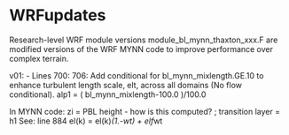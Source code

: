 # WRFupdates
Research-level WRF module versions
module_bl_mynn_thaxton_xxx.F are modified versions of the WRF MYNN code to improve performance over complex terrain.

v01: - Lines 700: 706: Add conditional for bl_mynn_mixlength.GE.10 to enhance turbulent length scale, elt, across all domains (No flow conditional). alp1 = ( bl_mynn_mixlength-100.0 )/100.0

In MYNN code: zi = PBL height - how is this computed? ; transition layer = h1
See: line 884 el(k) = el(k)*(1.-wt) + elf*wt

